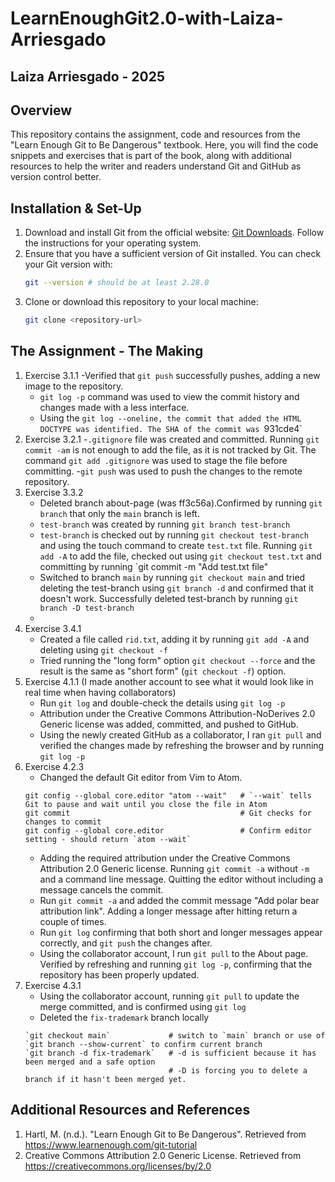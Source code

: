 # LearnEnoughGit2.0-with-Laiza-Arriesgado
## Laiza Arriesgado - 2025

## Overview
This repository contains the assignment, code and resources from the "Learn Enough Git to Be Dangerous" textbook.
Here, you will find the code snippets and exercises that is part of the book, along with additional resources to help the writer and readers understand Git and GitHub as version control better.

## Installation & Set-Up
1. Download and install Git from the official website: [Git Downloads](https://git-scm.com/downloads). Follow the instructions for your operating system.
2. Ensure that you have a sufficient version of Git installed. You can check your Git version with:
   ```bash
   git --version # should be at least 2.28.0 
   ```
3. Clone or download this repository to your local machine:
   ```bash
   git clone <repository-url>

## The Assignment - The Making
1. Exercise 3.1.1
    -Verified that `git push` successfully pushes, adding a new image to the repository.
    - `git log -p` command was used to view the commit history and changes made with a less interface.
    - Using the `git log --oneline, the commit that added the HTML DOCTYPE was identified. The SHA of the commit was `931cde4`
2. Exercise 3.2.1
    -`.gitignore` file was created and committed. Running `git commit -am` is not enough to add the file, as it is not tracked by Git. The command `git add .gitignore` was used to stage the file before committing.
    -`git push` was used to push the changes to the remote repository.
3. Exercise 3.3.2
    - Deleted branch about-page (was ff3c56a).Confirmed by running `git branch` that only the `main` branch is left.
    - `test-branch` was created by running `git branch test-branch` 
    - `test-branch` is checked out by running `git checkout test-branch` and using the touch command to create `test.txt` file. Running `git add -A` to add the file, checked out using `git checkout test.txt` and committing by running `git commit -m "Add test.txt file"
    - Switched to branch `main` by running `git checkout main` and tried deleting the test-branch using `git branch -d` and confirmed that it doesn't work. Successfully deleted test-branch by running `git branch -D test-branch`
    - 
4. Exercise 3.4.1
    - Created a file called `rid.txt`, adding it by running `git add -A` and deleting using `git checkout -f`
    - Tried running the "long form" option `git checkout --force` and the result is the same as "short form" (`git checkout -f`) option.
5. Exercise 4.1.1 (I made another account to see what it would look like in real time when having collaborators)
    - Run `git log` and double-check the details using `git log -p`
    - Attribution under the Creative Commons Attribution-NoDerives 2.0 Generic license was added, committed, and pushed to GitHub.
    - Using the newly created GitHub as a collaborator, I ran `git pull` and verified the changes made by refreshing the browser and by running `git log -p`
6. Exercise 4.2.3
    - Changed the default Git editor from Vim to Atom.
	```
	git config --global core.editor "atom --wait" 	# `--wait` tells Git to pause and wait until you close the file in Atom
	git commit					                    # Git checks for changes to commit
	git config --global core.editor			        # Confirm editor setting - should return `atom --wait`
	```
    - Adding the required attribution under the Creative Commons Attribution 2.0 Generic license. Running `git commit -a` without `-m` and a command line message. Quitting the editor without including a message cancels the commit.
    - Run `git commit -a` and added the commit message "Add polar bear attribution link". Adding a longer message after hitting return a couple of times.
    - Run `git log` confirming that both short and longer messages appear correctly, and `git push` the changes after.
    - Using the collaborator account, I run `git pull` to the About page. Verified by refreshing and running `git log -p`, confirming that the repository has been properly updated. 
7. Exercise 4.3.1
    - Using the collaborator account, running `git pull` to update the merge committed, and is confirmed using `git log`
    - Deleted the `fix-trademark` branch locally
	```
	`git checkout main`		        # switch to `main` branch or use of `git branch --show-current` to confirm current branch
	`git branch -d fix-trademark`	# -d is sufficient because it has been merged and a safe option
					                # -D is forcing you to delete a branch if it hasn't been merged yet.

## Additional Resources and References
1. Hartl, M. (n.d.). "Learn Enough Git to Be Dangerous". Retrieved from https://www.learnenough.com/git-tutorial
2. Creative Commons Attribution 2.0 Generic License. Retrieved from https://creativecommons.org/licenses/by/2.0
